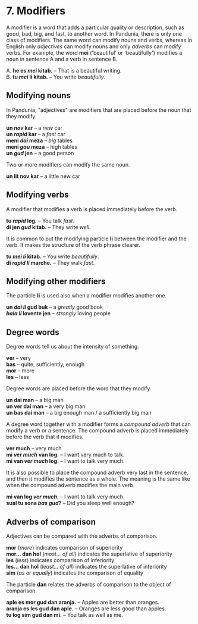 
# 7. Modifiers

A modifier is a word that adds a particular quality or description,
such as good, bad, big, and fast, to another word.
In Pandunia, there is only one class of modifiers.
The same word can modify nouns and verbs,
whereas in English only _adjectives_ can modify nouns
and only _adverbs_ can modify verbs.
For example, the word
**mei**
('beautiful' or 'beautifully')
modifies a noun in sentence A
and a verb in sentence B.

A. **he es _mei_ kitab.**
– That is a beautiful writing.  
B. **tu _mei_ li kitab.**
– You write _beautifully_.


## Modifying nouns

In Pandunia, "adjectives" are modifiers that are placed before the noun that they modify.

**un _nov_ kar**
– a _new_ car  
**un _rapid_ kar**
– a _fast_ car  
**meni _dai_ meza**
– _big_ tables  
**meni _gau_ meza**
– high tables  
**un _gud_ jen**
– a good person

Two or more modifiers can modify the same noun.

**un lit nov kar**
– a little new car


## Modifying verbs

A modifier that modifies a verb
is placed immediately before the verb.

**tu _rapid_ log.**
– You talk _fast_.  
**di jen _gud_ kitab.**
– They write _well_.

It is common to put the modifying particle
**li**
between the modifier and the verb.
It makes the structure of the verb phrase clearer.

**tu _mei li_ kitab.**
– You write _beautifully_.  
**di _rapid li_ marche.**
– They walk _fast_.


## Modifying other modifiers

The particle
**li**
is used also when a modifier modifies another one.

**un _dai li_ gud buk**
– a _greatly_ good book  
**_bala li_ lovente jen**
– _strongly_ loving people


## Degree words

Degree words tell us about the intensity of something.

**ver**
– very  
**bas**
– quite, sufficiently, enough  
**mor**
– more  
**les**
– less

Degree words are placed before the word that they modify.

**un dai man**
– a big man  
**un ver dai man**
– a very big man  
**un bas dai man**
– a big enough man / a sufficiently big man

A degree word together with a modifier forms a _compound adverb_
that can modify a verb or a sentence.
The compound adverb is placed immediately before the verb that it modifies.

**ver much**
– very much  
**mi _ver much_ van log.**
– I want very much to talk.  
**mi van _ver much_ log.**
– I want to talk very much.

It is also possible to place the compound adverb very last in the sentence,
and then it modifies the sentence as a whole.
The meaning is the same like when the compound adverb modifies the main verb.

**mi van log _ver much_.**
– I want to talk very much.  
**sual tu sona _bas gud_?**
– Did you sleep well enough?


## Adverbs of comparison

Adjectives can be compared with the adverbs of comparison.

**mor**
(_more_) indicates comparison of superiority  
**mor... dan hol**
(_most... of all_) indicates the superlative of superiority  
**les**
(_less_) indicates comparison of inferiority  
**les... dan hol**
(_least... of all_) indicates the superlative of inferiority  
**sim**
(_as_ or _equally_) indicates the comparison of equality

The particle
**dan**
relates the adverbs of comparison to the object of comparison.

**aple es mor gud dan aranja.**
– Apples are better than oranges.  
**aranja es les gud dan aple.**
– Oranges are less good than apples.  
**tu log sim gud dan mi.**
– You talk as well as me.


